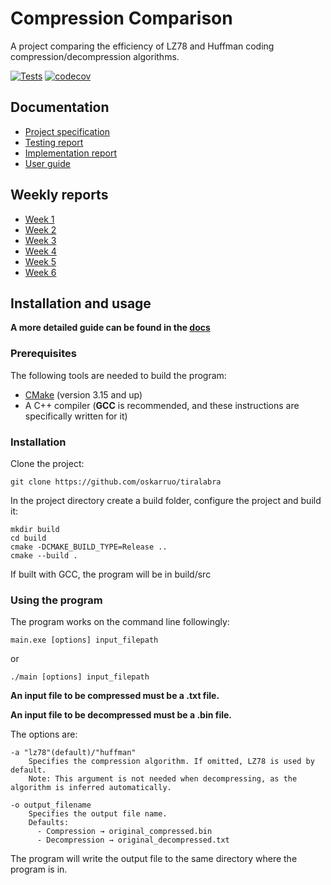 # Compression Comparison

A project comparing the efficiency of LZ78 and Huffman coding compression/decompression algorithms.

[![Tests](https://github.com/oskarruo/tiralabra/actions/workflows/test-and-coverage-linux.yaml/badge.svg)](https://github.com/oskarruo/tiralabra/actions/workflows/test-and-coverage-linux.yaml)
[![codecov](https://codecov.io/github/oskarruo/tiralabra/graph/badge.svg?token=XWZXH8K9VF)](https://codecov.io/github/oskarruo/tiralabra)

## Documentation
- [Project specification](/docs/specifications.md)
- [Testing report](/docs/testingreport.md)
- [Implementation report](/docs/implementationreport.md)
- [User guide](/docs/userguide.md)

## Weekly reports
- [Week 1](/docs/weeklyreports/weeklyreport1.md)
- [Week 2](/docs/weeklyreports/weeklyreport2.md)
- [Week 3](/docs/weeklyreports/weeklyreport3.md)
- [Week 4](/docs/weeklyreports/weeklyreport4.md)
- [Week 5](/docs/weeklyreports/weeklyreport5.md)
- [Week 6](/docs/weeklyreports/weeklyreport6.md)

## Installation and usage

**A more detailed guide can be found in the [docs](/docs/userguide.md)**

### Prerequisites

The following tools are needed to build the program:

- [CMake](https://cmake.org/download/) (version 3.15 and up)
- A C++ compiler (**GCC** is recommended, and these instructions are specifically written for it)

### Installation

Clone the project:

```
git clone https://github.com/oskarruo/tiralabra
```

In the project directory create a build folder, configure the project and build it:

```
mkdir build
cd build
cmake -DCMAKE_BUILD_TYPE=Release ..
cmake --build .
```

If built with GCC, the program will be in build/src

### Using the program

The program works on the command line followingly:

```
main.exe [options] input_filepath
```
or 
```
./main [options] input_filepath
```
**An input file to be compressed must be a .txt file.**

**An input file to be decompressed must be a .bin file.**

The options are:
```
-a "lz78"(default)/"huffman"  
    Specifies the compression algorithm. If omitted, LZ78 is used by default.
    Note: This argument is not needed when decompressing, as the algorithm is inferred automatically.

-o output_filename  
    Specifies the output file name.
    Defaults:
      - Compression → original_compressed.bin
      - Decompression → original_decompressed.txt
```
The program will write the output file to the same directory where the program is in.